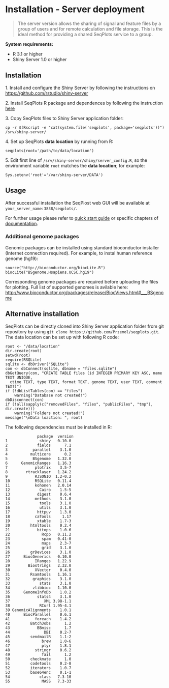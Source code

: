 Installation - Server deployment
===============================

> The server version allows the sharing of signal and feature files by a group of users and for remote calculation and file storage.  This is the ideal method for providing a shared SeqPlots service to a group.  

**System requirements:**

* R 3.1 or higher
* Shiny Server 1.0 or higher

Installation
------------

1\. Install and configure the Shiny Server by following the instructions on https://github.com/rstudio/shiny-server

2\. Install SeqPlots R package and dependences by following the instruction [here](Installation%20-%20R%20package)

3\. Copy SeqPlots files to Shiny Server application folder:

```{bash eval=FALSE}
cp -r $(Rscript -e "cat(system.file('seqplots', package='seqplots'))") /srv/shiny-server/
```

4\. Set up SeqPlots **data location** by running from R: 

```{r eval=FALSE}
seqplots(root='/path/to/data/location')
```

5\. Edit first line of `/srv/shiny-server/shiny/server_config.R`, so the environment variable `root` matches the **data location**; for example:

```{r eval=FALSE}
Sys.setenv('root'='/var/shiny-server/DATA')
```


Usage
-----

After successful installation the SeqPlost web GUI will be available at `your_server_name:3838/seqplots/`.

For further usage please refer to [quick start guide](Quick%20start) or specific chapters of [documentation](..).

### Additional genome packages ###
Genomic packages can be installed using standard bioconductor installer (Internet connection required). For example, to instal human reference genome (hg19):

```{r eval=FALSE}
source("http://bioconductor.org/biocLite.R")
biocLite("BSgenome.Hsapiens.UCSC.hg19")
```

Corresponding genome packages are required before uploading the files for plotting. 
Full list of supported genomes is avilable here: http://www.bioconductor.org/packages/release/BiocViews.html#___BSgenome


Alternative installation
------------------------

SeqPlots can be directly cloned into Shiny Server application folder from git repository by using `git clone https://github.com/Przemol/seqplots.git`. The data location can be set up with following R code:

```{r eval=FALSE}
root <- "/data/location"
dir.create(root)
setwd(root)
require(RSQLite)
sqlite <- dbDriver("SQLite")
con <- dbConnect(sqlite, dbname = "files.sqlite")
dbGetQuery(con, "CREATE TABLE files (id INTEGER PRIMARY KEY ASC, name TEXT UNIQUE, 
  ctime TEXT, type TEXT, format TEXT, genome TEXT, user TEXT, comment TEXT)")
if (!dbListTables(con) == "files") 
    warning("Database not created!")
dbDisconnect(con)
if (!all(sapply(c("removedFiles", "files", "publicFiles", "tmp"), dir.create))) 
    warning("Folders not created!")
message("\nData loaction: ", root)
```

The following dependencies must be installed in R:

```
              package  version
1              shiny   0.10.0
2             fields      7.1
3           parallel    3.1.0
4          multicore      0.2
5           BSgenome   1.32.0
6      GenomicRanges   1.16.3
7            plotrix    3.5-7
8        rtracklayer   1.24.2
9            RJSONIO  1.2-0.2
10           RSQLite   0.11.4
11           kohonen   2.0.14
12             Cairo    1.5-5
13            digest    0.6.4
14           methods    3.1.0
15             tools    3.1.0
16             utils    3.1.0
17            httpuv    1.3.0
18           caTools     1.17
19            xtable    1.7-3
20         htmltools    0.2.4
21            bitops    1.0-6
22              Rcpp   0.11.2
23              spam   0.41-0
24              maps    2.3-7
25              grid    3.1.0
26         grDevices    3.1.0
27      BiocGenerics   0.10.0
28           IRanges   1.22.9
29        Biostrings   2.32.0
30           XVector    0.4.0
31         Rsamtools   1.16.1
32          graphics    3.1.0
33             stats    3.1.0
34          zlibbioc   1.10.0
35      GenomeInfoDb    1.0.2
36            stats4    3.1.0
37               XML 3.98-1.1
38             RCurl 1.95-4.1
39 GenomicAlignments    1.0.1
40      BiocParallel    0.6.1
41           foreach    1.4.2
42         BatchJobs      1.2
43            BBmisc      1.7
44               DBI    0.2-7
45         sendmailR    1.1-2
46              brew    1.0-6
47              plyr    1.8.1
48           stringr    0.6.2
49              fail      1.2
50         checkmate      1.0
51         codetools    0.2-8
52         iterators    1.0.7
53         base64enc    0.1-1
54             class   7.3-10
55              MASS   7.3-33
```

